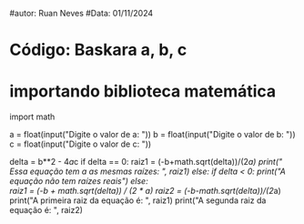 #autor: Ruan Neves
#Data: 01/11/2024
# Código: Baskara a, b, c

# importando biblioteca matemática
import math


a = float(input("Digite o valor de a: "))
b = float(input("Digite o valor de b: "))
c = float(input("Digite o valor de c: "))

delta = b**2 - 4*a*c
if delta == 0:
    raiz1 = (-b+math.sqrt(delta))/(2*a)
    print(" Essa equação tem a as mesmas raízes: ", raiz1)
else:
    if delta < 0:
        print("A equação não tem raízes reais")
    else:    
        raiz1 = (-b + math.sqrt(delta)) / (2 * a)
        raiz2 = (-b-math.sqrt(delta))/(2*a)
        print("A primeira raiz da equação é: ", raiz1)
        print("A segunda raiz da equação é: ", raiz2)
